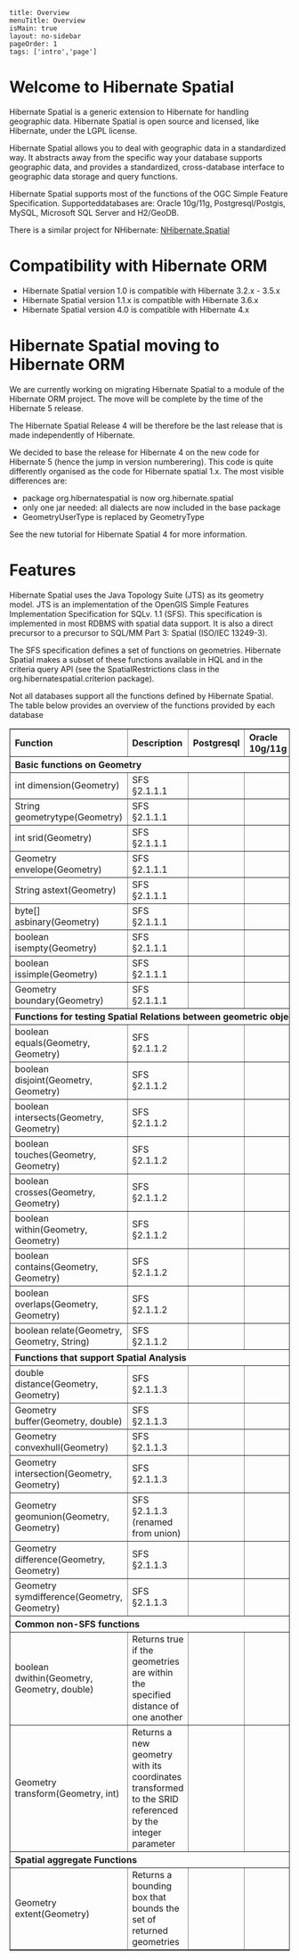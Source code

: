 ```
title: Overview
menuTitle: Overview
isMain: true
layout: no-sidebar
pageOrder: 1
tags: ['intro','page']
```

# Welcome to Hibernate Spatial
            
Hibernate Spatial is a generic extension to Hibernate for handling geographic data. Hibernate Spatial is open source and licensed, like Hibernate, under the LGPL license.

Hibernate Spatial allows you to deal with geographic data in a standardized 	way. It abstracts away from the specific way your database supports geographic data, and provides
a standardized, cross-database interface to geographic data storage and query functions.

Hibernate Spatial supports most of the functions of the OGC Simple Feature Specification. Supporteddatabases are: Oracle 10g/11g, Postgresql/Postgis, MySQL, Microsoft SQL Server and H2/GeoDB.

There is a similar project for NHibernate: [NHibernate.Spatial](http://nhforge.org/wikis/spatial/default.aspx")


# Compatibility with Hibernate ORM

* Hibernate Spatial version 1.0 is compatible with Hibernate 3.2.x - 3.5.x
* Hibernate Spatial version 1.1.x is compatible with Hibernate 3.6.x
* Hibernate Spatial version 4.0 is compatible with Hibernate 4.x

# Hibernate Spatial moving to Hibernate ORM

We are currently working on migrating Hibernate Spatial to a module of the Hibernate ORM project. The move will be complete by the time of the Hibernate 5 release.

The Hibernate Spatial Release 4 will be therefore be the last release that is made independently of Hibernate.

We decided to base the release for Hibernate 4 on the new code for Hibernate 5 (hence the jump in version numberering). This code is quite differently organised as the code for Hibernate spatial 1.x. The most visible differences are:

* package org.hibernatespatial is now org.hibernate.spatial
* only one jar needed: all dialects are now included in the base package
* GeometryUserType is replaced by GeometryType

See the new tutorial for Hibernate Spatial 4 for more information.

# Features

Hibernate Spatial uses the Java Topology Suite (JTS) as its geometry model. JTS is an implementation of the OpenGIS Simple Features Implementation Specification for SQLv. 1.1 (SFS). This specification is implemented in most RDBMS with spatial data support. It is also a direct precursor to a precursor to SQL/MM Part 3: Spatial (ISO/IEC 13249-3).

The SFS specification defines a set of functions on geometries. Hibernate Spatial makes a subset of these functions available in HQL and in the criteria query API (see the SpatialRestrictions class in the org.hibernatespatial.criterion package).

Not all databases support all the functions defined by Hibernate Spatial. The table below provides an overview of the functions provided by each database

<table align="center" border="1" class="bodyTable">
                <thead>
                    <tr class="a">
                        <th align="left">Function</th><th align="left">Description</th><th align="left">Postgresql</th><th align="left">Oracle 10g/11g</th><th align="left">MySQL</th><th align="left">SQLServer</th><th align="left">GeoDB (H2)</th>
                    </tr>
                    <tr class="b">
                        <th align="left" colspan="7">Basic functions on Geometry</th>
                    </tr>
                </thead>
                <tbody><tr class="a">
                    <td align="left">int dimension(Geometry)</td><td align="left">SFS §2.1.1.1 </td><td align="center"><span class="glyphicon glyphicon-ok-sign"></span></td><td align="center"><span class="glyphicon glyphicon-ok-sign"></span></td><td align="center"><span class="glyphicon glyphicon-ok-sign"></span></td><td align="center"><span class="glyphicon glyphicon-ok-sign"></span></td><td align="center"><span class="glyphicon glyphicon-minus-sign"></span>
               	</td>
                </tr>
                <tr class="b">
                    <td align="left">String geometrytype(Geometry)</td><td align="left">SFS §2.1.1.1 </td><td align="center"><span class="glyphicon glyphicon-ok-sign"></span></td><td align="center"><span class="glyphicon glyphicon-ok-sign"></span></td><td align="center"><span class="glyphicon glyphicon-ok-sign"></span></td><td align="center"><span class="glyphicon glyphicon-ok-sign"></span></td><td align="center"><span class="glyphicon glyphicon-ok-sign"></span></td>
                </tr>
                <tr class="a">
                    <td align="left">int srid(Geometry) </td><td align="left">SFS §2.1.1.1 </td><td align="center"><span class="glyphicon glyphicon-ok-sign"></span></td><td align="center"><span class="glyphicon glyphicon-ok-sign"></span></td><td align="center"><span class="glyphicon glyphicon-ok-sign"></span></td><td align="center"><span class="glyphicon glyphicon-ok-sign"></span></td><td align="center"><span class="glyphicon glyphicon-ok-sign"></span></td>
                </tr>
                <tr class="b">
                    <td align="left">Geometry envelope(Geometry)</td><td align="left">SFS §2.1.1.1 </td><td align="center"><span class="glyphicon glyphicon-ok-sign"></span></td><td align="center"><span class="glyphicon glyphicon-ok-sign"></span></td><td align="center"><span class="glyphicon glyphicon-ok-sign"></span></td><td align="center"><span class="glyphicon glyphicon-ok-sign"></span></td><td align="center"><span class="glyphicon glyphicon-ok-sign"></span></td>
                </tr>
                <tr class="a">
                    <td align="left">String astext(Geometry)</td><td align="left">SFS §2.1.1.1 </td><td align="center"><span class="glyphicon glyphicon-ok-sign"></span></td><td align="center"><span class="glyphicon glyphicon-ok-sign"></span></td><td align="center"><span class="glyphicon glyphicon-ok-sign"></span></td><td align="center"><span class="glyphicon glyphicon-ok-sign"></span></td><td align="center"><span class="glyphicon glyphicon-ok-sign"></span></td>
                </tr>
                <tr class="b">
                    <td align="left">byte[] asbinary(Geometry)</td><td align="left">SFS §2.1.1.1 </td><td align="center"><span class="glyphicon glyphicon-ok-sign"></span></td><td align="center"><span class="glyphicon glyphicon-ok-sign"></span></td><td align="center"><span class="glyphicon glyphicon-ok-sign"></span></td><td align="center"><span class="glyphicon glyphicon-ok-sign"></span></td><td align="center"><span class="glyphicon glyphicon-ok-sign"></span></td>
                </tr>
                <tr class="a">
                    <td align="left">boolean isempty(Geometry)</td><td align="left">SFS §2.1.1.1 </td><td align="center"><span class="glyphicon glyphicon-ok-sign"></span></td><td align="center"><span class="glyphicon glyphicon-ok-sign"></span></td><td align="center"><span class="glyphicon glyphicon-ok-sign"></span></td><td align="center"><span class="glyphicon glyphicon-ok-sign"></span></td><td align="center"><span class="glyphicon glyphicon-ok-sign"></span></td>
                </tr>
                <tr class="b">
                    <td align="left">boolean issimple(Geometry)</td><td align="left">SFS §2.1.1.1 </td><td align="center"><span class="glyphicon glyphicon-ok-sign"></span></td><td align="center"><span class="glyphicon glyphicon-ok-sign"></span></td><td align="center"><span class="glyphicon glyphicon-ok-sign"></span></td><td align="center"><span class="glyphicon glyphicon-ok-sign"></span></td><td align="center"><span class="glyphicon glyphicon-ok-sign"></span></td>
                </tr>
                <tr class="a">
                    <td align="left">Geometry boundary(Geometry)</td><td align="left">SFS §2.1.1.1 </td><td align="center"><span class="glyphicon glyphicon-ok-sign"></span></td><td align="center"><span class="glyphicon glyphicon-ok-sign"></span></td><td align="center"><span class="glyphicon glyphicon-minus-sign"></span>
               	</td><td align="center"><span class="glyphicon glyphicon-ok-sign"></span></td><td align="center"><span class="glyphicon glyphicon-minus-sign"></span>
               	</td>
                </tr>
                <tr class="b">
                        <th align="left" colspan="7">Functions for testing Spatial Relations between geometric objects</th>
                </tr>
                <tr class="a">
                    <td align="left">boolean equals(Geometry, Geometry)</td><td align="left">SFS §2.1.1.2 </td><td align="center"><span class="glyphicon glyphicon-ok-sign"></span></td><td align="center"><span class="glyphicon glyphicon-ok-sign"></span></td><td align="center"><span class="glyphicon glyphicon-ok-sign"></span></td><td align="center"><span class="glyphicon glyphicon-ok-sign"></span></td><td align="center"><span class="glyphicon glyphicon-ok-sign"></span></td>
                </tr>
                <tr class="b">
                    <td align="left">boolean disjoint(Geometry, Geometry)</td><td align="left">SFS §2.1.1.2 </td><td align="center"><span class="glyphicon glyphicon-ok-sign"></span></td><td align="center"><span class="glyphicon glyphicon-ok-sign"></span></td><td align="center"><span class="glyphicon glyphicon-ok-sign"></span></td><td align="center"><span class="glyphicon glyphicon-ok-sign"></span></td><td align="center"><span class="glyphicon glyphicon-ok-sign"></span></td>
                </tr>
                <tr class="a">
                    <td align="left">boolean intersects(Geometry, Geometry)</td><td align="left">SFS §2.1.1.2 </td><td align="center"><span class="glyphicon glyphicon-ok-sign"></span></td><td align="center"><span class="glyphicon glyphicon-ok-sign"></span></td><td align="center"><span class="glyphicon glyphicon-ok-sign"></span></td><td align="center"><span class="glyphicon glyphicon-ok-sign"></span></td><td align="center"><span class="glyphicon glyphicon-ok-sign"></span></td>
                </tr>
                <tr class="b">
                    <td align="left">boolean touches(Geometry, Geometry)</td><td align="left">SFS §2.1.1.2 </td><td align="center"><span class="glyphicon glyphicon-ok-sign"></span></td><td align="center"><span class="glyphicon glyphicon-ok-sign"></span></td><td align="center"><span class="glyphicon glyphicon-ok-sign"></span></td><td align="center"><span class="glyphicon glyphicon-ok-sign"></span></td><td align="center"><span class="glyphicon glyphicon-ok-sign"></span></td>
                </tr>
                <tr class="a">
                    <td align="left">boolean crosses(Geometry, Geometry)</td><td align="left">SFS §2.1.1.2 </td><td align="center"><span class="glyphicon glyphicon-ok-sign"></span></td><td align="center"><span class="glyphicon glyphicon-ok-sign"></span></td><td align="center"><span class="glyphicon glyphicon-ok-sign"></span></td><td align="center"><span class="glyphicon glyphicon-ok-sign"></span></td><td align="center"><span class="glyphicon glyphicon-ok-sign"></span></td>
                </tr>
                <tr class="b">
                    <td align="left">boolean within(Geometry, Geometry)</td><td align="left">SFS §2.1.1.2 </td><td align="center"><span class="glyphicon glyphicon-ok-sign"></span></td><td align="center"><span class="glyphicon glyphicon-ok-sign"></span></td><td align="center"><span class="glyphicon glyphicon-ok-sign"></span></td><td align="center"><span class="glyphicon glyphicon-ok-sign"></span></td><td align="center"><span class="glyphicon glyphicon-ok-sign"></span></td>
                </tr>
                <tr class="a">
                    <td align="left">boolean contains(Geometry, Geometry)</td><td align="left">SFS §2.1.1.2 </td><td align="center"><span class="glyphicon glyphicon-ok-sign"></span></td><td align="center"><span class="glyphicon glyphicon-ok-sign"></span></td><td align="center"><span class="glyphicon glyphicon-ok-sign"></span></td><td align="center"><span class="glyphicon glyphicon-ok-sign"></span></td><td align="center"><span class="glyphicon glyphicon-ok-sign"></span></td>
                </tr>
                <tr class="b">
                    <td align="left">boolean overlaps(Geometry, Geometry)</td><td align="left">SFS §2.1.1.2 </td><td align="center"><span class="glyphicon glyphicon-ok-sign"></span></td><td align="center"><span class="glyphicon glyphicon-ok-sign"></span></td><td align="center"><span class="glyphicon glyphicon-ok-sign"></span></td><td align="center"><span class="glyphicon glyphicon-ok-sign"></span></td><td align="center"><span class="glyphicon glyphicon-ok-sign"></span></td>
                </tr>
                <tr class="a">
                    <td align="left">boolean relate(Geometry, Geometry, String) </td><td align="left">SFS §2.1.1.2 </td><td align="center"><span class="glyphicon glyphicon-ok-sign"></span></td><td align="center"><span class="glyphicon glyphicon-ok-sign"></span></td><td align="center"><span class="glyphicon glyphicon-minus-sign"></span>
               	</td><td align="center"><span class="glyphicon glyphicon-ok-sign"></span></td><td align="center"><span class="glyphicon glyphicon-minus-sign"></span>
               	</td>
                </tr>
                <tr class="b">
                        <th align="left" colspan="7">Functions that support Spatial Analysis</th>
                </tr>
                <tr class="a">
                    <td align="left">double distance(Geometry, Geometry)</td><td align="left">SFS §2.1.1.3 </td><td align="center"><span class="glyphicon glyphicon-ok-sign"></span></td><td align="center"><span class="glyphicon glyphicon-ok-sign"></span></td><td align="center"><span class="glyphicon glyphicon-minus-sign"></span>
               	</td><td align="center"><span class="glyphicon glyphicon-ok-sign"></span></td><td align="center"><span class="glyphicon glyphicon-minus-sign"></span>
               	</td>
                </tr>
                <tr class="b">
                    <td align="left">Geometry buffer(Geometry, double)</td><td align="left">SFS §2.1.1.3 </td><td align="center"><span class="glyphicon glyphicon-ok-sign"></span></td><td align="center"><span class="glyphicon glyphicon-ok-sign"></span></td><td align="center"><span class="glyphicon glyphicon-minus-sign"></span>
               	</td><td align="center"><span class="glyphicon glyphicon-ok-sign"></span></td><td align="center"><span class="glyphicon glyphicon-ok-sign"></span></td>
                </tr>
                <tr class="a">
                    <td align="left">Geometry convexhull(Geometry)</td><td align="left">SFS §2.1.1.3 </td><td align="center"><span class="glyphicon glyphicon-ok-sign"></span></td><td align="center"><span class="glyphicon glyphicon-ok-sign"></span></td><td align="center"><span class="glyphicon glyphicon-minus-sign"></span>
               	</td><td align="center"><span class="glyphicon glyphicon-ok-sign"></span></td><td align="center"><span class="glyphicon glyphicon-minus-sign"></span>
               	</td>
                </tr>
                <tr class="b">
                    <td align="left">Geometry intersection(Geometry, Geometry)</td><td align="left">SFS §2.1.1.3 </td><td align="center"><span class="glyphicon glyphicon-ok-sign"></span></td><td align="center"><span class="glyphicon glyphicon-ok-sign"></span></td><td align="center"><span class="glyphicon glyphicon-minus-sign"></span>
               	</td><td align="center"><span class="glyphicon glyphicon-ok-sign"></span></td><td align="center"><span class="glyphicon glyphicon-minus-sign"></span>
               	</td>
                </tr>
                <tr class="a">
                    <td align="left">Geometry geomunion(Geometry, Geometry)</td><td align="left">SFS §2.1.1.3 (renamed from union)</td><td align="center"><span class="glyphicon glyphicon-ok-sign"></span></td><td align="center"><span class="glyphicon glyphicon-ok-sign"></span></td><td align="center"><span class="glyphicon glyphicon-minus-sign"></span>
               	</td><td align="center"><span class="glyphicon glyphicon-ok-sign"></span></td><td align="center"><span class="glyphicon glyphicon-minus-sign"></span>
               	</td>
                </tr>
                <tr class="b">
                    <td align="left">Geometry difference(Geometry, Geometry)</td><td align="left">SFS §2.1.1.3 </td><td align="center"><span class="glyphicon glyphicon-ok-sign"></span></td><td align="center"><span class="glyphicon glyphicon-ok-sign"></span></td><td align="center"><span class="glyphicon glyphicon-minus-sign"></span>
               	</td><td align="center"><span class="glyphicon glyphicon-ok-sign"></span></td><td align="center"><span class="glyphicon glyphicon-minus-sign"></span>
               	</td>
                </tr>
                <tr class="a">
                    <td align="left">Geometry symdifference(Geometry, Geometry)</td><td align="left">SFS §2.1.1.3 </td><td align="center"><span class="glyphicon glyphicon-ok-sign"></span></td><td align="center"><span class="glyphicon glyphicon-ok-sign"></span></td><td align="center"><span class="glyphicon glyphicon-minus-sign"></span>
               	</td><td align="center"><span class="glyphicon glyphicon-ok-sign"></span></td><td align="center"><span class="glyphicon glyphicon-minus-sign"></span>
               	</td>
                </tr>
                <tr class="b">
                        <th align="left" colspan="7">Common non-SFS functions</th>
                </tr>
                <tr class="a">
                    <td align="left">boolean dwithin(Geometry, Geometry, double)</td><td align="left">Returns true if the geometries are within the specified distance of one another</td><td align="center"><span class="glyphicon glyphicon-ok-sign"></span></td><td align="center"><span class="glyphicon glyphicon-minus-sign"></span>
               	</td><td align="center"><span class="glyphicon glyphicon-minus-sign"></span>
               	</td><td align="center"><span class="glyphicon glyphicon-minus-sign"></span>
               	</td><td align="center"><span class="glyphicon glyphicon-ok-sign"></span></td>
                </tr>
                <tr class="b">
                    <td align="left">Geometry transform(Geometry, int)</td><td align="left">Returns a new geometry with its coordinates transformed to the SRID referenced by the integer parameter</td><td align="center"><span class="glyphicon glyphicon-ok-sign"></span></td><td align="center"><span class="glyphicon glyphicon-ok-sign"></span></td><td align="center"><span class="glyphicon glyphicon-minus-sign"></span>
               	</td><td align="center"><span class="glyphicon glyphicon-minus-sign"></span>
               	</td><td align="center"><span class="glyphicon glyphicon-minus-sign"></span>
               	</td>
                 </tr>
                <tr class="a">
                        <th align="left" colspan="7">Spatial aggregate Functions</th>
                </tr>
                <tr class="b">
                    <td align="left">Geometry extent(Geometry)</td><td align="left">Returns a bounding box that bounds the set of returned geometries</td><td align="center"><span class="glyphicon glyphicon-ok-sign"></span></td><td align="center"><span class="glyphicon glyphicon-ok-sign"></span></td><td align="center"><span class="glyphicon glyphicon-minus-sign"></span>
               	</td><td align="center"><span class="glyphicon glyphicon-minus-sign"></span>
               	</td><td align="center"><span class="glyphicon glyphicon-minus-sign"></span>
               	</td>
                 </tr>
            </tbody></table>